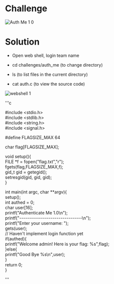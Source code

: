 # Challenge

![Auth Me 1 0](https://github.com/urhnh/ctfwriteup/assets/149639198/cb5ac3d4-f241-4047-85bf-b5e334016ec4)

# Solution

- Open web shell, login team name
  
- cd challenges/auth_me (to change directory)
  
- ls (to list files in the current directory)

- cat auth.c (to view the source code)
  
![webshell 1](https://github.com/urhnh/ctfwriteup/assets/149639198/2f04f871-8bb1-4ad9-a0d9-578af7cfd60e)

'''c

#include <stdio.h>                                                                                                                                   
#include <stdlib.h>                                                                                                                                  
#include <string.h>                                                                                                                                  
#include <signal.h>                                                                                                                                  
                                                                                                                                                     
#define FLAGSIZE_MAX 64                                                                                                                              
                                                                                                                                                     
char flag[FLAGSIZE_MAX];                                                                                                                             
                                                                                                                                                     
void setup(){                                                                                                                                        
  FILE *f = fopen("flag.txt","r");                                                                                                                   
  fgets(flag,FLAGSIZE_MAX,f);                                                                                                                        
  gid_t gid = getegid();                                                                                                                             
  setresgid(gid, gid, gid);                                                                                                                          
}                                                                                                                                                    
                                                                                                                                                     
int main(int argc, char **argv){                                                                                                                     
  setup();                                                                                                                                           
  int authed = 0;                                                                                                                                    
  char user[16];                                                                                                                                     
  printf("Authenticate Me 1.0\n");                                                                                                                   
  printf("--------------------------------\n");                                                                                                      
  printf("Enter your username: ");                                                                                                                   
  gets(user);                                                                                                                                        
  // Haven't implement login function yet                                                                                                            
  if(authed){                                                                                                                                        
    printf("Welcome admin! Here is your flag: %s",flag);                                                                                             
  }else{                                                                                                                                             
    printf("Good Bye %s\n",user);                                                                                                                    
  }                                                                                                                                                  
  return 0;                                                                                                                                          
}                 

'''
